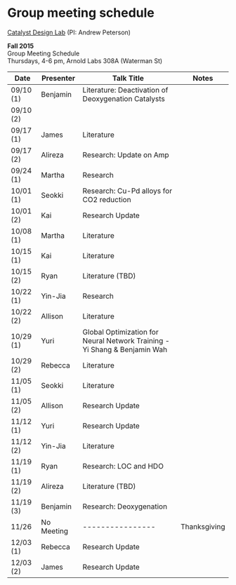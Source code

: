 # Group meeting schedule #
[Catalyst Design Lab](http://brown.edu/go/catalyst) (PI: Andrew Peterson)

**Fall 2015**  
Group Meeting Schedule  
Thursdays, 4-6 pm, Arnold Labs 308A (Waterman St)  


|   Date     |   Presenter   |   Talk Title                                              |   Notes   |
| ---------- | ------------- | --------------------------------------------------------- | --------- |
| 09/10 (1)  | Benjamin      |  Literature: Deactivation of Deoxygenation Catalysts      |           |
| 09/10 (2)  |               |                                                           |           |
| 09/17 (1)  | James         |  Literature                                               |           |
| 09/17 (2)  | Alireza       |  Research: Update on Amp                                  |           |
| 09/24 (1)  | Martha        |  Research                                                         |           |
| 10/01 (1)  |     Seokki          |    Research: Cu-Pd alloys for CO2 reduction                                                   |           |
| 10/01 (2)  |  Kai             |   Research Update                                                        |           |
| 10/08 (1)  |  Martha       | Literature                                                           |           |
| 10/15 (1)  |   Kai            |    Literature                                                       |           |
| 10/15 (2)  |    Ryan       | Literature (TBD)                                          |           |
| 10/22 (1)  |   Yin-Jia     | Research                                      |           |
| 10/22 (2)  |  Allison      | Literature
| 10/29 (1)  |  Yuri  |  Global Optimization for Neural Network Training - Yi Shang & Benjamin Wah                                                        |           |
| 10/29 (2)  |    Rebecca    | Literature                                                |           |
| 11/05 (1)  |        Seokki       |     Literature                                                      |           |
| 11/05 (2)  |  Allison      | Research Update                                           |           |
| 11/12 (1)  |  Yuri  |             Research Update                                              |           |
| 11/12 (2)  |  Yin-Jia         | Literature                                     |           |
| 11/19 (1)  |  Ryan         | Research: LOC and HDO                                     |           |
| 11/19 (2)  |  Alireza      | Literature (TBD)                                          |           |
| 11/19 (3)  |  Benjamin     | Research: Deoxygenation                                   |           |
| 11/26      | No Meeting    | ----------------                                          | Thanksgiving |
| 12/03 (1)  |    Rebecca    | Research Update                                           |           |
| 12/03 (2)  |    James      | Research Update                                           |           |